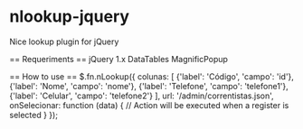 # nlookup-jquery
Nice lookup plugin for jQuery

== Requeriments ==
jQuery 1.x
DataTables
MagnificPopup

== How to use ==
$.fn.nLookup({
                    colunas: [
                        {'label': 'Código', 'campo': 'id'},
                        {'label': 'Nome', 'campo': 'nome'},
                        {'label': 'Telefone', 'campo': 'telefone1'},
                        {'label': 'Celular', 'campo': 'telefone2'}
                    ],
                    url: '/admin/correntistas.json',
                    onSelecionar: function (data) {
                        // Action will be executed when a register is selected
                    }
                });